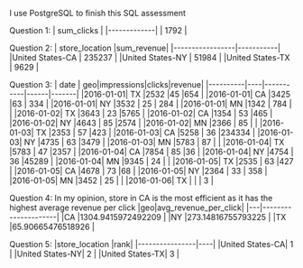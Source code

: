 I use PostgreSQL to finish this SQL assessment

Question 1:
| sum_clicks  |
|-------------|
|   1792      |

Question 2: 
| store_location  |sum_revenue|
|-----------------|-----------|
|United States-CA	| 235237    |
|United States-NY	| 51984     |
|United States-TX	| 9629      |

Question 3:
| date     | geo|impressions|clicks|revenue|
|----------|----|-----------|------|-------|
|2016-01-01| TX	|2532	      |45	   |654    |
|2016-01-01| CA	|3425	      |63	   |	334  |
|2016-01-01| NY	|3532	      | 25	 |	284  |
|2016-01-01| MN	|1342	      |	784  |	     |
|2016-01-02| TX	|3643	      |	23	 |5765   |
|2016-01-02| CA	|1354	      |	53	 |465    |
|2016-01-02| NY	|4643	      |	85	 |2574   |
|2016-01-02| MN	|2366	      |	85	 |       |
|2016-01-03| TX	|2353	      |	57	 |423    |
|2016-01-03| CA	|5258	      |	36	 |234334 |
|2016-01-03| NY	|4735	      |	63	 |3479   |
|2016-01-03| MN	|5783	      |	87	 |       |
|2016-01-04| TX	|5783	      |	47	 |2357   |
|2016-01-04| CA	|7854	      |	85	 |36     |
|2016-01-04| NY	|4754	      |	36	 |45289  |
|2016-01-04| MN	|9345	      |	24	 |       |
|2016-01-05| TX	|2535	      |	63	 |427    |
|2016-01-05| CA	|4678	      |	73	 |68     |
|2016-01-05| NY	|2364	      |	33   |	358  |
|2016-01-05| MN	|3452	      |	25   |	     |
|2016-01-06| TX	|		        |      | 3     |

Question 4: 
In my opinion, store in CA is the most efficient as it has the highest average revenue per click
|geo|avg_revenue_per_click|
|---|---------------------|
|CA	|1304.9415972492209   |
|NY	|273.14816755793225   |
|TX	|65.90665476518926    |

Question 5:
|store_location  |rank|
|----------------|----|
|United States-CA|	1 |
|United States-NY|	2 |
|United States-TX|	3 |
